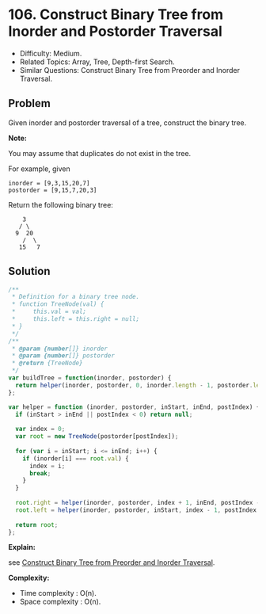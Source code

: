 # 106. Construct Binary Tree from Inorder and Postorder Traversal

- Difficulty: Medium.
- Related Topics: Array, Tree, Depth-first Search.
- Similar Questions: Construct Binary Tree from Preorder and Inorder Traversal.

## Problem

Given inorder and postorder traversal of a tree, construct the binary tree.

**Note:**

You may assume that duplicates do not exist in the tree.

For example, given

```
inorder = [9,3,15,20,7]
postorder = [9,15,7,20,3]
```

Return the following binary tree:

```
    3
   / \
  9  20
    /  \
   15   7
```

## Solution

```javascript
/**
 * Definition for a binary tree node.
 * function TreeNode(val) {
 *     this.val = val;
 *     this.left = this.right = null;
 * }
 */
/**
 * @param {number[]} inorder
 * @param {number[]} postorder
 * @return {TreeNode}
 */
var buildTree = function(inorder, postorder) {
  return helper(inorder, postorder, 0, inorder.length - 1, postorder.length - 1);
};

var helper = function (inorder, postorder, inStart, inEnd, postIndex) {
  if (inStart > inEnd || postIndex < 0) return null;
  
  var index = 0;
  var root = new TreeNode(postorder[postIndex]);
  
  for (var i = inStart; i <= inEnd; i++) {
    if (inorder[i] === root.val) {
      index = i;
      break;
    }
  }
  
  root.right = helper(inorder, postorder, index + 1, inEnd, postIndex - 1);
  root.left = helper(inorder, postorder, inStart, index - 1, postIndex - 1 - (inEnd - index));
  
  return root;
};
```

**Explain:**

see [Construct Binary Tree from Preorder and Inorder Traversal](./construct-binary-tree-from-preorder-and-inorder-traversal.html).

**Complexity:**

* Time complexity : O(n).
* Space complexity : O(n).

